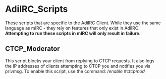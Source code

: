 # AdiIRC_Scripts
These scripts that are specific to the AdiIRC Client. While they use the same language as mIRC - they rely on features that only exist in AdiIRC. 
**Attempting to run these scripts in mIRC will only result in failure.**

## CTCP_Moderator
This script blocks your client from replying to CTCP requests. It also logs the IP addresses of clients attempting to CTCP you and notifies you via privmsg. To enable this script, use the command: */enable #ctcpmod* 
